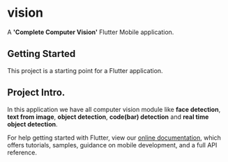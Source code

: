 # vision

A  **'Complete Computer Vision'** Flutter Mobile application.

## Getting Started

This project is a starting point for a Flutter application.
## Project Intro.
 In this application we have all computer vision module like **face detection**, **text from image**, **object detection**, **code(bar) detection** and **real time object detection**.

For help getting started with Flutter, view our
[online documentation](https://flutter.dev/docs), which offers tutorials,
samples, guidance on mobile development, and a full API reference.
